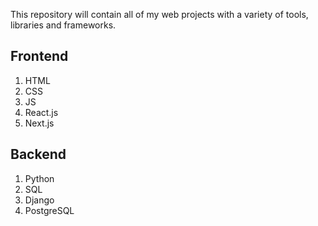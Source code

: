 This repository will contain all of my web projects with a variety of tools, libraries and frameworks.

## Frontend
1. HTML
2. CSS
3. JS
4. React.js
5. Next.js

## Backend
1. Python
2. SQL
3. Django
4. PostgreSQL

